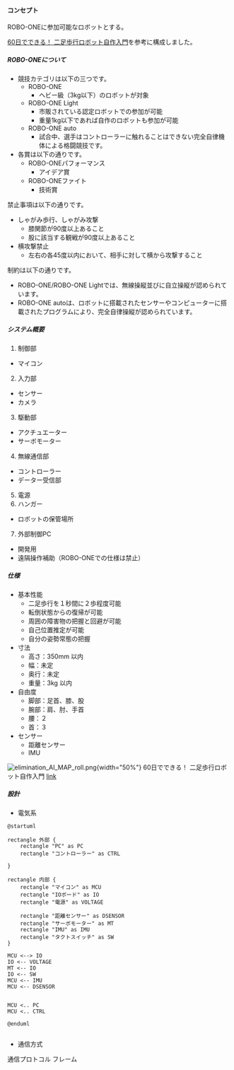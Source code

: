 #### コンセプト

ROBO-ONEに参加可能なロボットとする。

[60日でできる！ 二足歩行ロボット自作入門](https://bookwalker.jp/dede62c9bf-3f1d-4a42-94d3-e3f815012317/)を参考に構成しました。

##### ROBO-ONEについて

* 競技カテゴリは以下の三つです。
  * ROBO-ONE
    * ヘビー級（3kg以下）のロボットが対象
  * ROBO-ONE Light
    * 市販されている認定ロボットでの参加が可能
    * 重量1kg以下であれば自作のロボットも参加が可能
  * ROBO-ONE auto
    * 試合中、選手はコントローラーに触れることはできない完全自律機体による格闘競技です。
* 各賞は以下の通りです。
  * ROBO-ONEパフォーマンス
    * アイデア賞
  * ROBO-ONEファイト
    * 技術賞

禁止事項は以下の通りです。

* しゃがみ歩行、しゃがみ攻撃
  * 膝関節が90度以上あること
  * 股に該当する観戦が90度以上あること
* 横攻撃禁止
  * 左右の各45度以内において、相手に対して横から攻撃すること

制約は以下の通りです。

* ROBO-ONE/ROBO-ONE Lightでは、無線操縦並びに自立操縦が認められています。
* ROBO-ONE autoは、ロボットに搭載されたセンサーやコンピューターに搭載されたプログラムにより、完全自律操縦が認められています。


##### システム概要

1. 制御部
  * マイコン
2. 入力部
  * センサー
  * カメラ
3. 駆動部
  * アクチュエーター
  * サーボモーター
4. 無線通信部
  * コントローラー
  * データー受信部
5. 電源
6. ハンガー
  * ロボットの保管場所
7. 外部制御PC
  * 開発用
  * 遠隔操作補助（ROBO-ONEでの仕様は禁止）

##### 仕様

* 基本性能
  * 二足歩行を１秒間に２歩程度可能
  * 転倒状態からの復帰が可能
  * 周囲の障害物の把握と回避が可能
  * 自己位置推定が可能
  * 自分の姿勢常態の把握
* 寸法
  * 高さ：350mm 以内
  * 幅：未定
  * 奥行：未定
  * 重量：3kg 以内
* 自由度
  * 脚部：足首、膝、股
  * 腕部：肩、肘、手首
  * 腰：２
  * 首：３
* センサー
  * 距離センサー
  * IMU



 ![elimination_AI_MAP_roll.png](/assets/HumaroidCommonInterface/elimination_robot.png "[TODO]画像差し替え/ 全体像"){width="50%"}
    <copyright>60日でできる！ 二足歩行ロボット自作入門</copyright>
    [link](https://bookwalker.jp/dede62c9bf-3f1d-4a42-94d3-e3f815012317/)



##### 設計

* 電気系


```plantuml
@startuml

rectangle 外部 {
    rectangle "PC" as PC
    rectangle "コントローラー" as CTRL

}

rectangle 内部 {
    rectangle "マイコン" as MCU
    rectangle "IOボード" as IO
    rectangle "電源" as VOLTAGE

    rectangle "距離センサー" as DSENSOR
    rectangle "サーボモーター" as MT
    rectangle "IMU" as IMU
    rectangle "タクトスイッチ" as SW
}

MCU <--> IO
IO <-- VOLTAGE
MT <-- IO
IO <-- SW
MCU <-- IMU
MCU <-- DSENSOR


MCU <.. PC
MCU <.. CTRL

@enduml


```

* 通信方式

通信プロトコル
	フレーム
